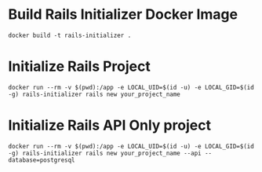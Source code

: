 # Build Rails Initializer Docker Image 
```docker build -t rails-initializer .```

# Initialize Rails Project 
```docker run --rm -v $(pwd):/app -e LOCAL_UID=$(id -u) -e LOCAL_GID=$(id -g) rails-initializer rails new your_project_name```

# Initialize Rails API Only project
```docker run --rm -v $(pwd):/app -e LOCAL_UID=$(id -u) -e LOCAL_GID=$(id -g) rails-initializer rails new your_project_name --api --database=postgresql```
